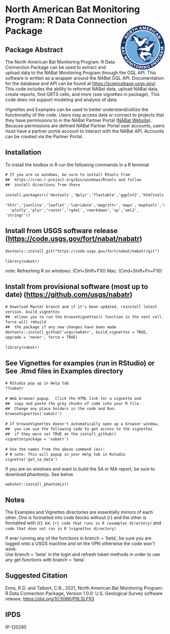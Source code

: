 North American Bat Monitoring Program: R Data Connection Package <a href='https://nabatmonitoring.org/#/home'><img src='./inst/templates/NABat_Circle_color.jpg' align="right" height="139" /></a>
===

## Package Abstract

The North American Bat Monitoring Program: R Data Connection Package can be used to extract and upload data to the NABat Monitoring Program through the GQL API. This software is written as a wrapper around the NABat GQL API. Documentation for the database and API can be found at https://sciencebase.usgs.gov/. This code includes the ability to reformat NABat data, upload NABat data, create reports, find GRTS cells, and more (see vignettes in package). This code does not support modeling and analysis of data.

Vignettes and Examples can be used to better understand/utilize the functionality of the code. Users may access data or connect to projects that they have permissions to in the NABat Partner Portal ([NABat Website](https://sciencebase.usgs.gov/nabat/#/home)). Because permissions are defined NABat Partner Portal user accounts, users must have a partner portal account to interact with the NABat API. Accounts can be created via the Partner Portal.


## Installation

To install the toolbox in R run the following commands in a R terminal

```
# If you are on windows, be sure to install Rtools from 
##  https://cran.r-project.org/bin/windows/Rtools and follow 
##  install directions from there

install.packages(c('devtools','dplyr','flextable','ggplot2','htmltools','htmlwidgets',
  'httr','jsonlite','leaflet','lubridate','magrittr','maps','maptools','mapview','officer',
  'plotly','plyr','raster','rgdal','rmarkdown','sp','xml2', 'stringr'))

```

## Install from USGS software release (https://code.usgs.gov/fort/nabat/nabatr)
```
devtools::install_git("https://code.usgs.gov/fort/nabat/nabatr/git")

library(nabatr)
```
note: Refreshing R on windows: (Ctrl+Shift+F10)  Mac: (Cmd+Shift+Fn+F10)

## Install from provisional software (most up to date) (https://github.com/usgs/nabatr)
```
# Download Master branch and if it's been updated, reinstall latest version. build_vignettes
##  allows you to run the browseVignettes() function in the next cell. force will rebuild
##  the package if any new changes have been made
devtools::install_github('usgs/nabatr', build_vignettes = TRUE, upgrade = 'never', force = TRUE)

library(nabatr)
```


## See Vignettes for examples (run in RStudio) or See .Rmd files in Examples directory
```
# RStudio pop up in Help tab
??nabatr

# Web browser popup.  Click the HTML link for a vignette and
##  copy and paste the grey chunks of code into your R file.
##  Change any place holders in the code and Run.
browseVignettes('nabatr')

# If browseVignettes doesn't automatically open up a browser window,
##  you can use the following code to get access to the vignettes
##  if they were set TRUE on the install_github()
vignette(package = 'nabatr')

# Use the names from the above command (ex):
# # note: This will popup in your Help tab in Rstudio
vignette('get_sa_data')
```

If you are on windows and want to build the SA or MA report, be
sure to download phantomjs.  See below
```
webshot::install_phantomjs()
```

## Notes

The Examples and Vignettes directories are essentially mirrors of each other.  One is formatted into code blocks without {r} and the other
is formatted with {r}.  ex:  ```{r} code that runs in R (examples directory)``` and ``` code that does not run in R (vignettes directory) ``` 

If ever running any of the functions in branch = 'beta', be sure you are logged onto a USGS machine and on the VPN otherwise the code won't work.  
Use branch = 'beta' in the login and refresh token methods in order to use any get functions with branch = 'beta'.  


## Suggested Citation

Enns, K.D. and Talbert, C.B., 2021, North American Bat Monitoring Program: R Data Connection Package, Version 1.0.0: U.S. Geological Survey software release, https://doi.org/10.5066/P9LSLF93

## IPDS 
IP-120295